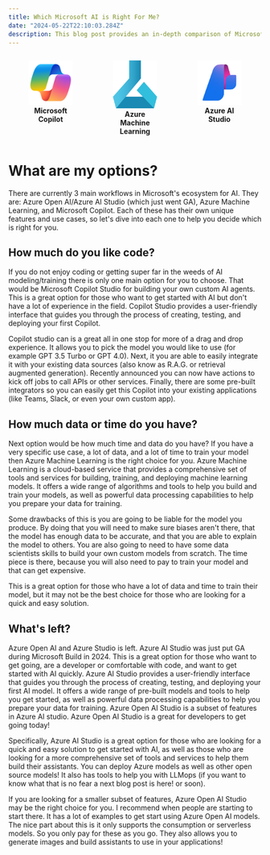 ```yaml
---
title: Which Microsoft AI is Right For Me?
date: "2024-05-22T22:10:03.284Z"
description: This blog post provides an in-depth comparison of Microsoft's three main AI products, helping readers understand their unique features, use cases, and benefits. It aims to guide you in choosing the right AI product for your specific needs, whether it's for natural language processing, computer vision, or reinforcement learning. The post also offers insights into how these AI products integrate with Azure and other services, ensuring you can seamlessly incorporate AI capabilities into your existing workflows.
---
```


<div style="display: flex; justify-content: space-around;">
    <figure style="text-align: center;">
        <img src="./Copilot.png" alt="Microsoft Copilot" width="200"/>
        <figcaption><b>Microsoft Copilot</b></figcaption>
    </figure>
    <figure style="text-align: center;">
        <img src="./azure-machine-learning-service-logo-445C459FD8-seeklogo.com.png" alt="Azure Machine Learning" width="200"/>
        <figcaption><b>Azure Machine Learning</b></figcaption>
    </figure>
    <figure style="text-align: center;">
        <img src="./images.png" alt="Azure AI Studio" width="200"/>
        <figcaption><b>Azure AI Studio</b></figcaption>
    </figure>
</div>



# What are my options?
There are currently 3 main workflows in Microsoft's ecosystem for AI. They are: Azure Open AI/Azure AI Studio (which just went GA), Azure Machine Learning, and Microsoft Copilot. Each of these has their own unique features and use cases, so let's dive into each one to help you decide which is right for you.

## How much do you like code?
If you do not enjoy coding or getting super far in the weeds of AI modeling/training there is only one main option for you to choose. That would be Microsoft Copilot Studio for building your own custom AI agents. This is a great option for those who want to get started with AI but don't have a lot of experience in the field. Copilot Studio provides a user-friendly interface that guides you through the process of creating, testing, and deploying your first Copilot.

Copilot studio can is a great all in one stop for more of a drag and drop experience. It allows you to pick the model you would like to use (for example GPT 3.5 Turbo or GPT 4.0). Next, it you are able to easily integrate it with your existing data sources (also know as R.A.G. or retrieval augmented generation). Recently announced you can now have actions to kick off jobs to call APIs or other services. Finally, there are some pre-built integrators so you can easily get this Copilot into your existing applications (like Teams, Slack, or even your own custom app).

## How much data or time do you have?
Next option would be how much time and data do you have? If you have a very specific use case, a lot of data, and a lot of time to train your model then Azure Machine Learning is the right choice for you. Azure Machine Learning is a cloud-based service that provides a comprehensive set of tools and services for building, training, and deploying machine learning models. It offers a wide range of algorithms and tools to help you build and train your models, as well as powerful data processing capabilities to help you prepare your data for training. 

Some drawbacks of this is you are going to be liable for the model you produce. By doing that you will need to make sure biases aren't there, that the model has enough data to be accurate, and that you are able to explain the model to others. You are also going to need to have some data scientists skills to build your own custom models from scratch. The time piece is there, because you will also need to pay to train your model and that can get expensive. 

This is a great option for those who have a lot of data and time to train their model, but it may not be the best choice for those who are looking for a quick and easy solution.

## What's left?
Azure Open AI and Azure Studio is left. Azure AI Studio was just put GA during Microsoft Build in 2024. This is a great option for those who want to get going, are a developer or comfortable with code, and want to get started with AI quickly. Azure AI Studio provides a user-friendly interface that guides you through the process of creating, testing, and deploying your first AI model. It offers a wide range of pre-built models and tools to help you get started, as well as powerful data processing capabilities to help you prepare your data for training. Azure Open AI Studio is a subset of features in Azure AI studio. Azure Open AI Studio is a great for developers to get going today! 

Specifically, Azure AI Studio is a great option for those who are looking for a quick and easy solution to get started with AI, as well as those who are looking for a more comprehensive set of tools and services to help them build their assistants. You can deploy Azure models as well as other open source models! It also has tools to help you with LLMops (if you want to know what that is no fear a next blog post is here! or soon).

If you are looking for a smaller subset of features, Azure Open AI Studio may be the right choice for you. I recommend when people are starting to start there. It has a lot of examples to get start using Azure Open AI models. The nice part about this is it only supports the consumption or serverless models. So you only pay for these as you go. They also allows you to generate images and build assistants to use in your applications! 